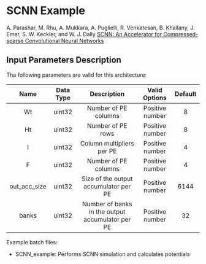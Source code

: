 # SCNN Example

A. Parashar, M. Rhu, A. Mukkara, A. Puglielli, R. Venkatesan, B. Khailany, J. Emer, S. W. Keckler, and W. J. Dally
[SCNN: An Accelerator for Compressed-sparse Convolutional Neural Networks](https://dl.acm.org/citation.cfm?id=3080254)

## Input Parameters Description   

The following parameters are valid for this architecture:

| Name | Data Type | Description | Valid Options | Default |
|:---:|:---:|:---:|:---:|:---:|
| Wt | uint32 | Number of PE columns | Positive number | 8 |
| Ht | uint32 | Number of PE rows | Positive number | 8 |
| I | uint32 | Column multipliers per PE | Positive number | 4 |
| F | uint32 | Number of PE columns | Positive number | 4 |
| out_acc_size | uint32 | Size of the output accumulator per PE | Positive number | 6144 |
| banks | uint32 | Number of banks in the output accumulator per PE | Positive number | 32 |

Example batch files:

*   SCNN_example: Performs SCNN simulation and calculates potentials 